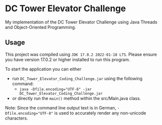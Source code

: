 # DC Tower Elevator Challenge

My implementation of the DC Tower Elevator Challenge using Java Threads and Object-Oriented Programming.

## Usage

This project was compiled using `JDK 17.0.2 2022-01-18 LTS`. Please ensure you have version 17.0.2 or higher installed to run this program.

To start the application you can either 
- run `DC_Tower_Elevator_Coding_Challenge.jar` using the following command:
  - `java -Dfile.encoding="UTF-8" -jar DC_Tower_Elevator_Coding_Challenge.jar`
- or directly run the `main()` method within the src/Main.java class.

Note: Since the command line output text is in German, `-Dfile.encoding="UTF-8"` is used to accurately render any non-unicode characters.




